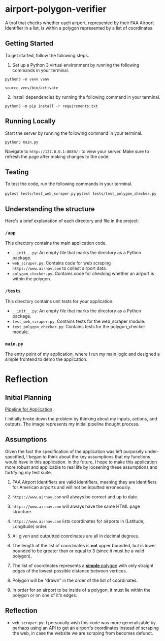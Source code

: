 # airport-polygon-verifier
 A tool that checks whether each airport, represented by their FAA Airport Identifier in a list, is within a polygon represented by a list of coordinates.

## Getting Started 

To get started, follow the following steps. 

1. Set up a Python 3 virtual environment by running the following commands in your terminal. 

`python3 -m venv venv`

`source venv/bin/activate`

2. Install dependencies by running the following command in your terminal. 

`python3 -m pip install -r requirements.txt`

## Running Locally

Start the server by running the following command in your terminal. 

`python3 main.py`

Navigate to `http://127.0.0.1:8080/:` to view your server. Make sure to refresh the page after making changes to the code. 

## Testing 

To test the code, run the following commands in your terminal.

`pytest tests/test_web_scraper.py`
`pytest tests/test_polygon_checker.py`

## Understanding the structure

Here's a brief explanation of each directory and file in the project:

### `/app`

This directory contains the main application code.

- `__init__.py`: An empty file that marks the directory as a Python package.
- `web_scraper.py`: Contains code for web scraping `https://www.airnav.com` to collect airport data.
- `polygon_checker.py`: Contains code for checking whether an airport is within the polygon.

### `/tests`

This directory contains unit tests for your application.

- `__init__.py`: An empty file that marks the directory as a Python package.
- `test_web_scraper.py`: Contains tests for the web_scraper module.
- `test_polygon_checker.py`: Contains tests for the polygon_checker module.

### `main.py`

The entry point of my application, where I run my main logic and designed a simple frontend to demo the application.

# Reflection 

## Initial Planning 

[Pipeline for Application](Pipeline.jpg)

I initially broke down the problem by thinking about my inputs, actions, and outputs. The image represents my initial pipeline thought process. 

## Assumptions

Given the fact the specification of the application was left purposely under-specified, I began to think about the key assumptions that my functions would have in this application. In the future, I hope to make this application more robust and applicable to real life by loosening these assumptions and fortifying my test suite. 

1. FAA Airport Identifiers are valid identifiers, meaning they are identifiers for American airports and will not be inputted erroneously. 

2. `https://www.airnav.com` will always be correct and up to date.

3. `https://www.airnav.com` will always have the same HTML page structure. 

4. `https://www.airnav.com` lists coordinates for airports in (Latitude, Longitude) order. 

5. All given and outputted coordinates are all in decimal degrees.

6. The length of the list of coordinates is **not** upper bounded, but is lower bounded to be greater than or equal to 3 (since it must be a valid polygon).

7. The list of coordinates represents a [**simple** polygon](https://en.wikipedia.org/wiki/Simple_polygon) with only straight edges of the lowest possible distance between vertices.

8. Polygon will be "drawn" in the order of the list of coordinates. 

9. In order for an airport to be inside of a polygon, it must lie within the polygon or on one of it's edges.  

## Reflection 

- `web_scraper.py`: I personally wish this code was more generalizable by perhaps using an API to get an airport's coordinates instead of scraping the web, in case the website we are scraping from becomes defunct.



